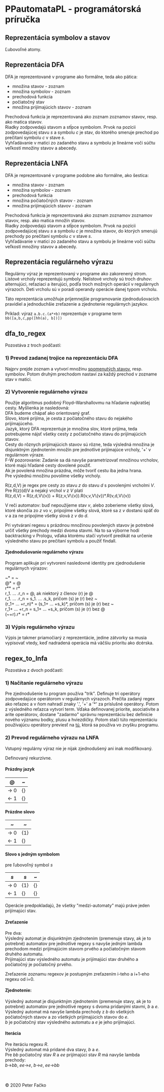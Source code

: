 # PPautomataPL - programátorská príručka

## Reprezentácia symbolov a stavov

Ľubovoľné atomy.

## Reprezentácia DFA

DFA je reprezentované v programe ako formálne, teda ako pätica:
* množina stavov - zoznam
* množina symbolov - zoznam
* prechodová funkcia
* počiatočný stav
* množina prijímajúcich stavov - zoznam

Prechodová funkcia je reprezentovaná ako zoznam zoznamov stavov, resp. ako matica stavov.\
Riadky zodpovedajú stavom a stĺpce symbolom. Prvok na pozícii zodpovedajúcej stavu *s* a symbolu *c* je stav, do ktorého smeruje prechod po prečítaní symbolu *c* v stave *s*.\
Vyhľadávanie v matici zo zadaného stavu a symbolu je lineárne voči súčtu veľkostí množiny stavov a abecedy.

## Reprezentácia LNFA

DFA je reprezentované v programe podobne ako formálne, ako šestica:
* množina stavov - zoznam
* množina symbolov - zoznam
* prechodová funkcia
* množina počiatočných stavov - zoznam
* množina prijímajúcich stavov - zoznam

Prechodová funkcia je reprezentovaná ako zoznam zoznamov zoznamov stavov, resp. ako matica množín stavov.\
Riadky zodpovedajú stavom a stĺpce symbolom. Prvok na pozícii zodpovedajúcej stavu *s* a symbolu *c* je množina stavov, do ktorých smerujú prechody po prečítaní symbolu *c* v stave *s*.\
Vyhľadávanie v matici zo zadaného stavu a symbolu je lineárne voči súčtu veľkostí množiny stavov a abecedy.

## Reprezentácia regulárneho výrazu

Regulárny výraz je reprezentovaný v programe ako zakorenený strom.\
Listové vrcholy reprezentujú symboly. Nelistové vrcholy sú troch druhov: alternujúci, reťaziaci a iterujúci, podľa troch možných operácií v regulárnych výrazoch. Deti vrcholu sú v poradí operandy operácie danej typom vrcholu.

Táto reprezentácia umožňuje príjemnejšie programovanie zjednodušovacích pravidiel a jednoduchšie zreťazenie a zjednotenie regulárnych jazykov.

Príklad: výraz `a.b.c.(a*+b)` reprezentuje v programe term `bb([a,b,c,pp([hh(a), b])])`

## dfa_to_regex

Pozostáva z troch podčastí:

### 1) Prevod zadanej trojice na reprezentáciu DFA

Najprv prejde zoznam a vytvorí množinu [spomenutých stavov](manual.md#stavy), resp. symbolov. Potom druhým prechodom nastaví za každý prechod v zozname stav v matici.

### 2) Vytvorenie regulárneho výrazu

Použije algoritmus podobný Floyd–Warshallovmu na hľadanie najkratšej cesty. Myšlienka je nasledovná:\
DFA budeme chápať ako orientovaný graf.\
Slovo, ktoré prijíma, je cesta z počiatočného stavu do nejakého prijímajúceho.\
Jazyk, ktorý DFA reprezentuje je množina slov, ktoré prijíma, teda potrebujeme nájsť všetky cesty z počiatočného stavu do prijímajúcich stavov.\
Cesty do rôznych prijímajúcich stavov sú rôzne, teda výsledná množina je disjunktným zjednotením množín pre jednotlivé prijímajúce vrcholy, '+' v regulárnom výraze.\
F-W pozorovanie: Zadanie sa dá navyše parametrizovať množinou vrcholov, ktoré majú hľadané cesty dovolené použiť.\
Ak je povolená množina prázdna, môže tvoriť cestu iba jedna hrana.\
Pre výslednú množinu povolíme všetky vrcholy.

R(z,d,V) je regex pre cesty zo stavu *z* do stavu *d* s povolenými vrcholmi *V*.\
Pre R(z)(d)V a nejaký vrchol *v* z *V* platí\
R(z,d,V) = R(z,d,V\\{v}) + R(z,v,V\\{v}).R(v,v,V\\{v})*.R(v,d,V\\{v})

V reči automatov: buď nepoužijeme stav *v*, alebo zoberieme všetky slová, ktoré skončia zo *z* vo *v*, pripojíme všetky slová, ktoré sa z *v* dostanú späť do *v* a za ne pripojíme všetky slová z *v* do *d*.

Pri vytváraní regexu s prázdnou množinou povolených stavov je potrebné určiť všetky prechody medzi dvoma stavmi. Na to sa výborne hodí backtracking v Prologu, vďaka ktorému stačí vytvoriť predikát na určenie výsledného stavu po prečítaní symbolu a použiť findall.

#### Zjednodušovanie regulárneho výrazu

Program aplikuje pri vytvorení nasledovné identity pre zjednodušenie regulárnych výrazov:

~* = ~\
@* = @\
r** = r*\
r_1. ... .r_n = @, ak niektorý z členov (r) je @\
r_1. ... .r_n = s_1. ... .s_k, pričom (s) je (r) bez \~\
(r_1+ ... +r_n)\* = (s_1+ ... +s_k)\*, pričom (s) je (r) bez \~\
r_1+ ... +r_n = s_1+ ... +s_k, pričom (s) je (r) bez @\
(\~+r).r* = r*

### 3) Výpis regulárneho výrazu

Výpis je takmer priamočiarý z reprezentácie, jedine zátvorky sa musia vypisovať vtedy, keď nadradená operácia má väčšiu prioritu ako dcérska.

## regex_to_lnfa

Pozostáva z dvoch podčastí:

### 1) Načítanie regulárneho výrazu

Pre zjednodušenie tu program používa "trik". Definuje tri operátory zodpovedajúce operátorom v regulárnych výrazoch. Prečíta zadaný regex ako reťazec a v ňom nahradí znaky '.', '+' a '*' za príslušné operátory. Potom z výsledného reťazca vytvorí term. Vďaka definovanej priorite, asociativite a arite operátorov, dostane "zadarmo" správnu reprezentáciu bez definície nového významu bodky, plusu a hviezdičky. Potom stačí túto reprezentáciu používajúcu operátory previesť na [tú](#reprezentácia-regulárneho-výrazu), ktorá sa používa vo zvyšku programu.

### 2) Prevod regulárneho výrazu na LNFA

Vstupný regulárny výraz nie je nijak zjednodušený ani inak modifikovaný.

Definovaný rekurzívne.

#### Prázdny jazyk

| @    | ~  |
| ---- | -- |
| -> 0 | {} |
| <- 1 | {} |

#### Prázdne slovo

| ~    | ~   |
| ---- | --- |
| -> 0 | {1} |
| <- 1 | {}  |

#### Slovo s jedným symbolom

pre ľubovoľný symbol *s*

| *s*  | *s* | ~  |
| ---- | --- | -- |
| -> 0 | {1} | {} |
| <- 1 | {}  | {} |

Operácie predpokladajú, že všetky "medzi-automaty" majú práve jeden prijímajúci stav.

#### Zreťazenie

Pre dva:\
Výsledný automat je disjunktným zjednotením (premenuje stavy, ak je to potrebné) automatov pre jednotlivé regexy s navyše jedným lambda prechodom medzi prijímajúcim stavom prvého a počiatočným stavom druhého automatu.\
Prijímajúci stav výsledného automatu je prijímajúci stav druhého a počiatočný je počiatočný prvého.

Zreťazenie zoznamu regexov je postupným zreťazením i-teho a i+1-eho regexu od i=0.

#### Zjednotenie:

Výsledný automat je disjunktným zjednotením (premenuje stavy, ak je to potrebné) automatov pre jednotlivé regexy s dvoma pridanými stavmi, *b* a *e*.\
Výsledný automat má navyše lambda prechody z *b* do všetkých počiatočných stavov a zo všetkých prijímajúcich stavov do *e*.\
*b* je počiatočný stav výsledného automatu a *e* je jeho prijímajúci.

#### Iterácia

Pre iteráciu regexu *R*.\
Výsledný automat má pridané dva stavy, *b* a *e*.\
Pre *bb* počiatočný stav *R* a *ee* prijímajúci stav *R* má navyše lambda prechody:\
*b*->*bb*, *ee*->*e*, *b*->*e*, *ee*->*bb*

\
\
© 2020 Peter Fačko
